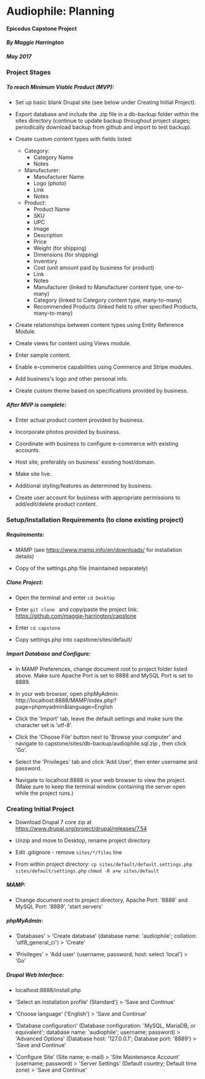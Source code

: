 # Audiophile: Planning

#### Epicodus Capstone Project

#### _By Maggie Harrington_
##### _May 2017_



### Project Stages

##### To reach Minimum Viable Product (MVP):

* Set up basic blank Drupal site (see below under Creating Initial Project).

* Export database and include the .zip file in a db-backup folder within the sites directory (continue to update backup throughout project stages; periodically download backup from github and import to test backup).

* Create custom content types with fields listed:
  * Category:
    * Category Name
    * Notes
  * Manufacturer:
    * Manufacturer Name
    * Logo (photo)
    * Link
    * Notes
  * Product:
    * Product Name
    * SKU
    * UPC
    * Image
    * Description
    * Price
    * Weight (for shipping)
    * Dimensions (for shipping)
    * Inventory
    * Cost (unit amount paid by business for product)
    * Link
    * Notes
    * Manufacturer (linked to Manufacturer content type, one-to-many)
    * Category (linked to Category content type, many-to-many)
    * Recommended Products (linked field to other specified Products, many-to-many)


* Create relationships between content types using Entity Reference Module.

* Create views for content using Views module.

* Enter sample content.

* Enable e-commerce capabilities using Commerce and Stripe modules.

* Add business's logo and other personal info.

* Create custom theme based on specifications provided by business.


##### After MVP is complete:

* Enter actual product content provided by business.

* Incorporate photos provided by business.

* Coordinate with business to configure e-commerce with existing accounts.

* Host site, preferably on business' existing host/domain.

* Make site live.

* Additional styling/features as determined by business.

* Create user account for business with appropriate permissions to add/edit/delete product content.



### Setup/Installation Requirements (to clone existing project)

##### Requirements:

* MAMP (see https://www.mamp.info/en/downloads/ for installation details)

* Copy of the settings.php file (maintained separately)

##### Clone Project:

* Open the terminal and enter `cd Desktop`

* Enter `git clone ` and copy/paste the project link: https://github.com/maggie-harrington/capstone

* Enter `cd capstone`

* Copy settings.php into capstone/sites/default/


##### Import Database and Configure:

* In MAMP Preferences, change document root to project folder listed above. Make sure Apache Port is set to 8888 and MySQL Port is set to 8889.

* In your web browser, open phpMyAdmin: http://localhost:8888/MAMP/index.php?page=phpmyadmin&language=English

* Click the 'Import' tab, leave the default settings and make sure the character set is 'utf-8'.

* Click the 'Choose File' button next to 'Browse your computer' and navigate to capstone/sites/db-backup/audiophile.sql.zip , then click 'Go'.

* Select the 'Privileges' tab and click 'Add User', then enter username and password.

* Navigate to localhost:8888 in your web browser to view the project. (Make sure to keep the terminal window containing the server open while the project runs.)



### Creating Initial Project

* Download Drupal 7 core zip at https://www.drupal.org/project/drupal/releases/7.54

* Unzip and move to Desktop, rename project directory

* Edit .gitignore - remove `sites/*/files` line

* From within project directory:
`cp sites/default/default.settings.php sites/default/settings.php`
`chmod -R a+w sites/default`

##### MAMP:

* Change document root to project directory, Apache Port: '8888' and MySQL Port: '8889', 'start servers'

##### phpMyAdmin:

* 'Databases' > 'Create database' (database name: 'audiophile'; collation: 'utf8_general_ci') > 'Create'

* 'Privileges' > 'Add user' (username; password; host: select 'local') > 'Go'

##### Drupal Web Interface:

* localhost:8888/install.php

* 'Select an installation profile' (Standard') > 'Save and Continue'

* 'Choose language' ('English') > 'Save and Continue'

* 'Database configuration' (Database configuration: 'MySQL, MariaDB, or equivalent'; database name: 'audiophile'; username; password) > 'Advanced Options' (Database host: '127.0.0.1'; Database port: '8889') > 'Save and Continue'

* 'Configure Site' (Site name; e-mail) > 'Site Maintenance Account' (username; password) > 'Server Settings' (Default country; Default time zone) > 'Save and Continue'
